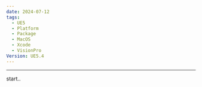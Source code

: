 ```yaml
---
date: 2024-07-12
tags:
  - UE5
  - Platform
  - Package
  - MacOS
  - Xcode
  - VisionPro
Version: UE5.4
---
```

---
start..